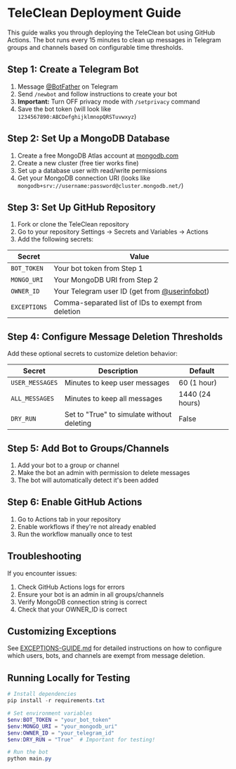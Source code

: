 # TeleClean Deployment Guide

This guide walks you through deploying the TeleClean bot using GitHub Actions. The bot runs every 15 minutes to clean up messages in Telegram groups and channels based on configurable time thresholds.

## Step 1: Create a Telegram Bot

1. Message [@BotFather](https://t.me/BotFather) on Telegram
2. Send `/newbot` and follow instructions to create your bot
3. **Important:** Turn OFF privacy mode with `/setprivacy` command
4. Save the bot token (will look like `1234567890:ABCDefghijklmnopQRSTuvwxyz`)

## Step 2: Set Up a MongoDB Database

1. Create a free MongoDB Atlas account at [mongodb.com](https://www.mongodb.com/)
2. Create a new cluster (free tier works fine)
3. Set up a database user with read/write permissions
4. Get your MongoDB connection URI (looks like `mongodb+srv://username:password@cluster.mongodb.net/`)

## Step 3: Set Up GitHub Repository

1. Fork or clone the TeleClean repository
2. Go to your repository Settings → Secrets and Variables → Actions
3. Add the following secrets:

| Secret | Value |
|--------|-------|
| `BOT_TOKEN` | Your bot token from Step 1 |
| `MONGO_URI` | Your MongoDB URI from Step 2 |
| `OWNER_ID` | Your Telegram user ID (get from [@userinfobot](https://t.me/userinfobot)) |
| `EXCEPTIONS` | Comma-separated list of IDs to exempt from deletion |

## Step 4: Configure Message Deletion Thresholds

Add these optional secrets to customize deletion behavior:

| Secret | Description | Default |
|--------|-------------|---------|
| `USER_MESSAGES` | Minutes to keep user messages | 60 (1 hour) |
| `ALL_MESSAGES` | Minutes to keep all messages | 1440 (24 hours) |
| `DRY_RUN` | Set to "True" to simulate without deleting | False |

## Step 5: Add Bot to Groups/Channels

1. Add your bot to a group or channel 
2. Make the bot an admin with permission to delete messages
3. The bot will automatically detect it's been added

## Step 6: Enable GitHub Actions

1. Go to Actions tab in your repository
2. Enable workflows if they're not already enabled
3. Run the workflow manually once to test

## Troubleshooting

If you encounter issues:

1. Check GitHub Actions logs for errors
2. Ensure your bot is an admin in all groups/channels
3. Verify MongoDB connection string is correct
4. Check that your OWNER_ID is correct

## Customizing Exceptions

See [EXCEPTIONS-GUIDE.md](EXCEPTIONS-GUIDE.md) for detailed instructions on how to configure which users, bots, and channels are exempt from message deletion.

## Running Locally for Testing

```powershell
# Install dependencies
pip install -r requirements.txt

# Set environment variables
$env:BOT_TOKEN = "your_bot_token"
$env:MONGO_URI = "your_mongodb_uri"
$env:OWNER_ID = "your_telegram_id"
$env:DRY_RUN = "True"  # Important for testing!

# Run the bot
python main.py
```
